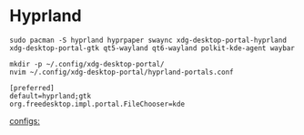 # Hyprland

```
sudo pacman -S hyprland hyprpaper swaync xdg-desktop-portal-hyprland xdg-desktop-portal-gtk qt5-wayland qt6-wayland polkit-kde-agent waybar
```

```
mkdir -p ~/.config/xdg-desktop-portal/
nvim ~/.config/xdg-desktop-portal/hyprland-portals.conf
```
```
[preferred]
default=hyprland;gtk
org.freedesktop.impl.portal.FileChooser=kde
```
[configs:](./.config)
